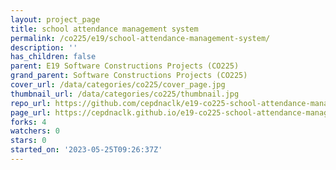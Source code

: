 ```yaml
---
layout: project_page
title: school attendance management system
permalink: /co225/e19/school-attendance-management-system/
description: ''
has_children: false
parent: E19 Software Constructions Projects (CO225)
grand_parent: Software Constructions Projects (CO225)
cover_url: /data/categories/co225/cover_page.jpg
thumbnail_url: /data/categories/co225/thumbnail.jpg
repo_url: https://github.com/cepdnaclk/e19-co225-school-attendance-management-system
page_url: https://cepdnaclk.github.io/e19-co225-school-attendance-management-system
forks: 4
watchers: 0
stars: 0
started_on: '2023-05-25T09:26:37Z'
---
```


